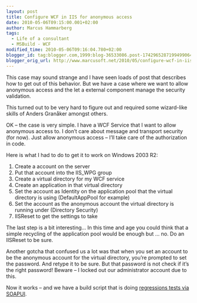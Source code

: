 ```yaml
---
layout: post
title: Configure WCF in IIS for anonymous access
date: 2010-05-06T09:15:00.001+02:00
author: Marcus Hammarberg
tags:
  - Life of a consultant
  - MSBuild - WCF
modified_time: 2010-05-06T09:16:04.780+02:00
blogger_id: tag:blogger.com,1999:blog-36533086.post-1742965287199499064
blogger_orig_url: http://www.marcusoft.net/2010/05/configure-wcf-in-iis-for-anonymous.html
---
```



This case may sound strange and I have seen loads of post that describes
how to get out of this behavior. But we have a case where we want to
allow anonymous access and the let a external component manage the
security validation.

This turned out to be very hard to figure out and required some
wizard-like skills of Anders Granåker amongst others.

OK – the case is very simple. I have a WCF Service that I want to allow
anonymous access to. I don’t care about message and transport security
(for now). Just allow anonymous access – I’ll take care of the
authorization in code.

Here is what I had to do to get it to work on Windows 2003 R2:

1.  Create a account on the server
2.  Put that account into the IIS_WPG group
3.  Create a virtual directory for my WCF service
4.  Create an application in that virtual directory
5.  Set the account as Identity on the application pool that the virtual
    directory is using (DefaultAppPool for example)
6.  Set the account as the anonymous account the virtual directory is
    running under (Directory Security)
7.  IISReset to get the settings to take

The last step is a bit interesting… In this time and age you could think
that a simple recycling of the application pool would be enough but …
no. Do an IISReset to be sure.

Another gotcha that confused us a lot was that when you set an account
to be the anonymous account for the virtual directory, you’re prompted
to set the password. And retype it to be sure. But that password is not
check if it’s the right password! Beware – I locked out our
administrator account due to this.

Now it works – and we have a build script that is doing <a
href="http://www.marcusoft.net/2010/04/calling-soapui-testscript-from-msbuild.html"
target="_blank">regressions tests via SOAPUI</a>.

